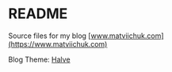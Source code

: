 # README

Source files for my blog [www.matviichuk.com](https://www.matviichuk.com)

Blog Theme: [Halve](https://github.com/TaylanTatli/Halve)
